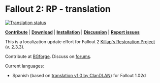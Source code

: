 # Fallout 2: RP - translation
<a href="https://tra.bgforge.net/projects/fallout2/rp-male/">
<img src="https://tra.bgforge.net/widgets/fallout2/-/svg-badge.svg" alt="Translation status" />
</a>

[__Contribute__](https://tra.bgforge.net/projects/fallout2/rp-male/)
| [__Download__](https://github.com/BGforgeNet/fallout2-rp-translation/releases)
| [__Installation__](https://forum.bgforge.net/viewtopic.php?f=5&t=22)
| [__Discussion__](https://forum.bgforge.net/viewtopic.php?f=5&t=22)
| [__Report issues__](https://github.com/BGforgeNet/fallout2-rp-translation/issues)

This is a localization update effort for Fallout 2 [Killap's Restoration Project](http://killap.net/fallout2/web/Downloads.html) (v. 2.3.3).

Contribute at [BGforge](https://tra.bgforge.net/projects/fallout2/rp-male/). Discuss on [forums](https://forum.bgforge.net/viewtopic.php?f=5&t=22).

Current languages:
* Spanish (based on [translation v1.0 by ClanDLAN](http://academia.clandlan.net/?page=academia/view&id=371&title=Traduccion_Fallout_2)) for Fallout 1.02d
